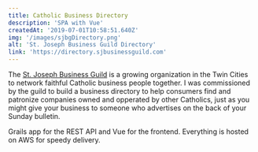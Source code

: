```yaml
---
title: Catholic Business Directory
description: 'SPA with Vue'
createdAt: '2019-07-01T10:58:51.640Z'
img: '/images/sjbgDirectory.png'
alt: 'St. Joseph Business Guild Directory'
link: 'https://directory.sjbusinessguild.com'
---
```


The [St. Joseph Business Guild](https://www.sjbusinessguild.com) is a growing organization in the Twin Cities to network faithful Catholic business people together. 
I was commissioned by the guild to build a business directory to help consumers find and patronize companies owned and opperated by other Catholics, just as you might give your business to someone who advertises on the back of your Sunday bulletin. 

Grails app for the REST API and Vue for the frontend. Everything is hosted on AWS for speedy delivery. 